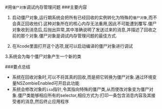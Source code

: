 #用`僵尸对象`调试内存管理问题
###主要内容
1. 启动僵尸对象,运行期系统会把所有已经回收的实例转化为特殊的`僵尸对象`,而不会真正回收他们.这种对象所在的核心内存无法重用,因此不可能遭到覆写.僵尸对象收到消息后,后抛出异常,其中准确说明了发送过来的消息,并描述了回收之前的那个对象.僵尸对象是调试内存管理问题的最佳方式.

2. 在Xcode里面打开这个选项,就可以启动编译的僵尸对象进行调试

3.系统会为每个僵尸对象产生一个新的类

###要点总结
* 系统在回收对象时,可以不将其真的回收,而是把它转换为僵尸对象.通过环境变量NSZombieEnabled可开启此功能
* 系统会修改对象的`isa`指针,令其指向特殊的僵尸类,从而使改对象变为僵尸对象.僵尸类能够相应所有的selector,相应方式为:打印一条包含消息内容及其接受者的消息,然后终止应用程序 